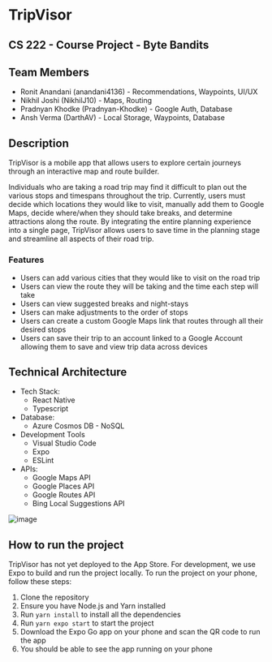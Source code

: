 ﻿# TripVisor
## **CS 222 - Course Project - Byte Bandits**

## Team Members
- Ronit Anandani (anandani4136) - Recommendations, Waypoints, UI/UX
- Nikhil Joshi (NikhilJ10) - Maps, Routing
- Pradnyan Khodke (Pradnyan-Khodke) - Google Auth, Database
- Ansh Verma (DarthAV) - Local Storage, Waypoints, Database

## Description
TripVisor is a mobile app that allows users to explore certain journeys through an interactive map and route builder.

Individuals who are taking a road trip may find it difficult to plan out the various stops and timespans throughout the trip. Currently, users must decide which locations they would like to visit, manually add them to Google Maps, decide where/when they should take breaks, and determine attractions along the route. By integrating the entire planning experience into a single page, TripVisor allows users to save time in the planning stage and streamline all aspects of their road trip.

### Features
- Users can add various cities that they would like to visit on the road trip
- Users can view the route they will be taking and the time each step will take
- Users can view suggested breaks and night-stays
- Users can make adjustments to the order of stops 
- Users can create a custom Google Maps link that routes through all their desired stops
- Users can save their trip to an account linked to a Google Account allowing them to save and view trip data across devices

## Technical Architecture
- Tech Stack: 
    - React Native
    - Typescript
- Database: 
    - Azure Cosmos DB - NoSQL
- Development Tools
    - Visual Studio Code
    - Expo
    - ESLint
- APIs: 
    - Google Maps API
    - Google Places API
    - Google Routes API
    - Bing Local Suggestions API

![image](https://user-images.githubusercontent.com/29022142/236038610-c036e7d6-003a-43b7-9c1c-f0f2925e7621.png)



## How to run the project
TripVisor has not yet deployed to the App Store. For development, we use Expo to build and run the project locally. To run the project on your phone, follow these steps:
1. Clone the repository
2. Ensure you have Node.js and Yarn installed
3. Run `yarn install` to install all the dependencies
4. Run `yarn expo start` to start the project
5. Download the Expo Go app on your phone and scan the QR code to run the app
6. You should be able to see the app running on your phone

